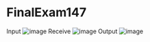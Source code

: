 # FinalExam147
Input
![image](https://github.com/user-attachments/assets/50c40a2b-db2c-433d-8df6-e698e77f8951)
Receive
![image](https://github.com/user-attachments/assets/578c875e-aae0-436f-9a86-72e10a068c8c)
Output
![image](https://github.com/user-attachments/assets/0142ecd7-043b-4cd8-b991-0e0931d4f292)



